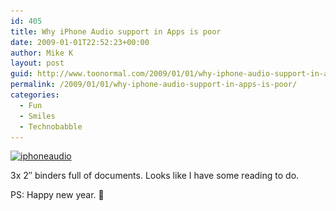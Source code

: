```yaml
---
id: 405
title: Why iPhone Audio support in Apps is poor
date: 2009-01-01T22:52:23+00:00
author: Mike K
layout: post
guid: http://www.toonormal.com/2009/01/01/why-iphone-audio-support-in-apps-is-poor/
permalink: /2009/01/01/why-iphone-audio-support-in-apps-is-poor/
categories:
  - Fun
  - Smiles
  - Technobabble
---
```

[<img src="/wp-content/uploads/2009/01/iphoneaudio-450x337.jpg" alt="iphoneaudio" title="iphoneaudio" width="450" height="337" class="alignnone size-medium wp-image-404" srcset="/wp-content/uploads/2009/01/iphoneaudio-450x337.jpg 450w, /wp-content/uploads/2009/01/iphoneaudio-1024x768.jpg 1024w, /wp-content/uploads/2009/01/iphoneaudio.jpg 1094w" sizes="(max-width: 450px) 100vw, 450px" />](/wp-content/uploads/2009/01/iphoneaudio.jpg)

3x 2&#8243; binders full of documents. Looks like I have some reading to do.

PS: Happy new year. 🙂